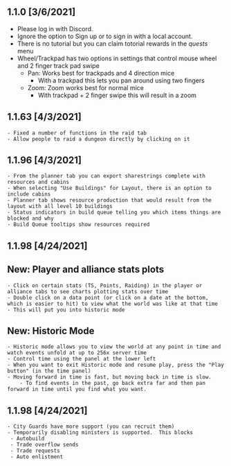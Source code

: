 ﻿## 1.1.0 [3/6/2021]
  - Please log in with Discord.
   - Ignore the option to Sign up or to sign in with a local account.
  - There is no tutorial but you can claim totorial rewards in the _quests_ menu
  - Wheel/Trackpad has two options in settings that control mouse wheel and 2 finger track pad swipe
    - Pan: Works best for trackpads and 4 direction mice
        - With a trackpad this lets you pan around using two fingers
    - Zoom: Zoom works best for normal mice
        - With trackpad + 2 finger swipe this will result in a zoom
## 1.1.63 [4/3/2021]
	- Fixed a number of functions in the raid tab
	- Allow people to raid a dungeon directly by clicking on it
## 1.1.96 [4/3/2021]
	- From the planner tab you can export sharestrings complete with resources and cabins
	- When selecting "Use Buildings" for Layout, there is an option to include cabins
	- Planner tab shows resource production that would result from the layout with all level 10 buildings
	- Status indicators in build queue telling you which items things are blocked and why
	- Build Queue tooltips show resources required
## 1.1.98 [4/24/2021]
## New: Player and alliance stats plots
	- Click on certain stats (TS, Points, Raiding) in the player or alliance tabs to see charts plotting stats over time
	- Double click on a data point (or click on a date at the bottom, which is easier to hit) to view what the world was like at that time
	- This will put you into historic mode
## New: Historic Mode
    - Historic mode allows you to view the world at any point in time and watch events unfold at up to 256x server time
	- Control time using the panel at the lower left
	- When you want to exit Historic mode and resume play, press the "Play button" (in the time panel)
	- Moving forward in time is fast, but moving back in time is slow.
		- To find events in the past, go back extra far and then pan forward in time until you find what you want.
## 1.1.98 [4/24/2021]
	- City Guards have more support (you can recruit them)
	- Temporarily disabling ministers is supported.  This blocks
	 - Autobuild
	 - Trade overflow sends
	 - Trade requests
	 - Auto enlistment